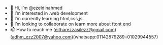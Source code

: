 - 👋 Hi, I’m @ezeldinahmed
- 👀 I’m interested in .web development
- 🌱 I’m currently learning html,css,js
- 💞️ I’m looking to collaborate on learn more about ftont end
- 📫 How to reach me (eitharezzasilezz@gmail.com)(adhm_ezz2007@yahoo.com)(whatsapp:01142879289::01029944557)

<!---
ezeldinahmed/ezeldinahmed is a ✨ special ✨ repository because its `README.md` (this file) appears on your GitHub profile.
You can click the Preview link to take a look at your changes.
--->
